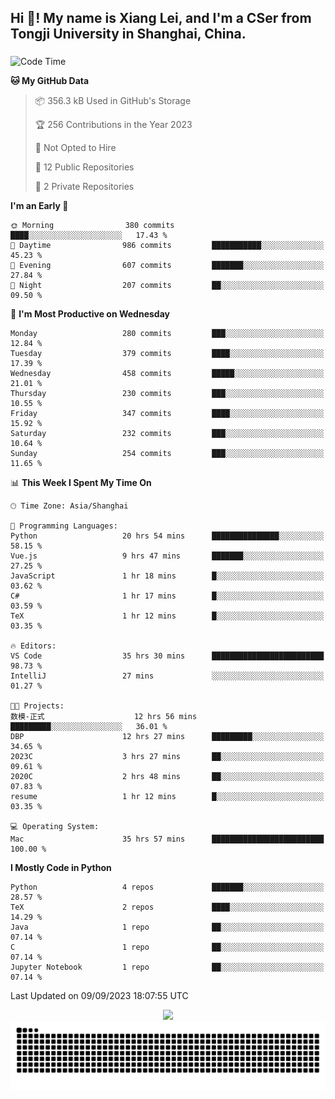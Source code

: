 <h2 align="left">Hi 👋! My name is Xiang Lei, and I'm a CSer from Tongji University in Shanghai, China.</h2>

###

<!--START_SECTION:waka-->
![Code Time](http://img.shields.io/badge/Code%20Time-212%20hrs%2011%20mins-blue)

**🐱 My GitHub Data** 

> 📦 356.3 kB Used in GitHub's Storage 
 > 
> 🏆 256 Contributions in the Year 2023
 > 
> 🚫 Not Opted to Hire
 > 
> 📜 12 Public Repositories 
 > 
> 🔑 2 Private Repositories 
 > 
**I'm an Early 🐤** 

```text
🌞 Morning                380 commits         ████░░░░░░░░░░░░░░░░░░░░░   17.43 % 
🌆 Daytime                986 commits         ███████████░░░░░░░░░░░░░░   45.23 % 
🌃 Evening                607 commits         ███████░░░░░░░░░░░░░░░░░░   27.84 % 
🌙 Night                  207 commits         ██░░░░░░░░░░░░░░░░░░░░░░░   09.50 % 
```
📅 **I'm Most Productive on Wednesday** 

```text
Monday                   280 commits         ███░░░░░░░░░░░░░░░░░░░░░░   12.84 % 
Tuesday                  379 commits         ████░░░░░░░░░░░░░░░░░░░░░   17.39 % 
Wednesday                458 commits         █████░░░░░░░░░░░░░░░░░░░░   21.01 % 
Thursday                 230 commits         ███░░░░░░░░░░░░░░░░░░░░░░   10.55 % 
Friday                   347 commits         ████░░░░░░░░░░░░░░░░░░░░░   15.92 % 
Saturday                 232 commits         ███░░░░░░░░░░░░░░░░░░░░░░   10.64 % 
Sunday                   254 commits         ███░░░░░░░░░░░░░░░░░░░░░░   11.65 % 
```


📊 **This Week I Spent My Time On** 

```text
🕑︎ Time Zone: Asia/Shanghai

💬 Programming Languages: 
Python                   20 hrs 54 mins      ███████████████░░░░░░░░░░   58.15 % 
Vue.js                   9 hrs 47 mins       ███████░░░░░░░░░░░░░░░░░░   27.25 % 
JavaScript               1 hr 18 mins        █░░░░░░░░░░░░░░░░░░░░░░░░   03.62 % 
C#                       1 hr 17 mins        █░░░░░░░░░░░░░░░░░░░░░░░░   03.59 % 
TeX                      1 hr 12 mins        █░░░░░░░░░░░░░░░░░░░░░░░░   03.35 % 

🔥 Editors: 
VS Code                  35 hrs 30 mins      █████████████████████████   98.73 % 
IntelliJ                 27 mins             ░░░░░░░░░░░░░░░░░░░░░░░░░   01.27 % 

🐱‍💻 Projects: 
数模-正式                    12 hrs 56 mins      █████████░░░░░░░░░░░░░░░░   36.01 % 
DBP                      12 hrs 27 mins      █████████░░░░░░░░░░░░░░░░   34.65 % 
2023C                    3 hrs 27 mins       ██░░░░░░░░░░░░░░░░░░░░░░░   09.61 % 
2020C                    2 hrs 48 mins       ██░░░░░░░░░░░░░░░░░░░░░░░   07.83 % 
resume                   1 hr 12 mins        █░░░░░░░░░░░░░░░░░░░░░░░░   03.35 % 

💻 Operating System: 
Mac                      35 hrs 57 mins      █████████████████████████   100.00 % 
```

**I Mostly Code in Python** 

```text
Python                   4 repos             ███████░░░░░░░░░░░░░░░░░░   28.57 % 
TeX                      2 repos             ████░░░░░░░░░░░░░░░░░░░░░   14.29 % 
Java                     1 repo              ██░░░░░░░░░░░░░░░░░░░░░░░   07.14 % 
C                        1 repo              ██░░░░░░░░░░░░░░░░░░░░░░░   07.14 % 
Jupyter Notebook         1 repo              ██░░░░░░░░░░░░░░░░░░░░░░░   07.14 % 
```




 Last Updated on 09/09/2023 18:07:55 UTC
<!--END_SECTION:waka-->

<div align="center">
  <img src="https://github-readme-stats.vercel.app/api?username=Lei00764&show_icons=true&theme=radical" />
 </div>

 <div align="center">

<picture>
  <source media="(prefers-color-scheme: dark)" srcset="https://raw.githubusercontent.com/Lei00764/Lei00764/output/github-contribution-grid-snake-dark.svg">
  <source media="(prefers-color-scheme: light)" srcset="https://raw.githubusercontent.com/Lei00764/Lei00764/output/github-contribution-grid-snake.svg">
  <img alt="github contribution grid snake animation" src="https://raw.githubusercontent.com/Lei00764/Lei00764/output/github-contribution-grid-snake.svg">
</picture>

</div>




